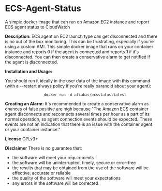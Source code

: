# ECS-Agent-Status
A simple docker image that can run on Amazon EC2 instance and report ECS agent status to CloudWatch

**Description:** ECS agent on EC2 launch type can get disconnected and there is no out of the box monitoring. This can be frustrating, especially if you're using a custom AMI. This simple docker image that runs on your container instance and reports 0 if the agent is connected and reports 1 if it's disconnected. You can then create a conservative alarm to get notified if the agent is disconnected.  

**Installation and Usage:**

You should run it ideally in the user data of the image with this command (with a --restart always policy if you're really paranoid about your agent):

                      docker run -d aliabas/ecsstatus:latest

**Creating an Alarm:** It's recommended to create a conservative alarm as chances of false positive are high because "The Amazon ECS container agent disconnects and reconnects several times per hour as a part of its normal operation, so agent connection events should be expected. These events are not an indication that there is an issue with the container agent or your container instance." 

**License**
GPLv3+

**Disclaimer**
There is no guarantee that:

- the software will meet your requirements
- the software will be uninterrupted, timely, secure or error-free
- the results that may be obtained from the use of the software will be effective, accurate or reliable
- the quality of the software will meet your expectations
- any errors in the software will be corrected.
